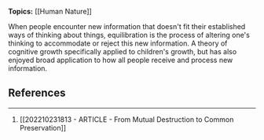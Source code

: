 **Topics:** [[Human Nature]]

When people encounter new information that doesn't fit their established ways of thinking about things, equilibration is the process of altering one's thinking to accommodate or reject this new information.  A theory of cognitive growth specifically applied to children's growth, but has also enjoyed broad application to how all people receive and process new information.

## References
---
1. [[202210231813 - ARTICLE - From Mutual Destruction to Common Preservation]]